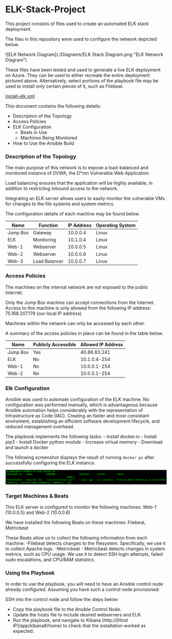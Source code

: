# ELK-Stack-Project
This project consists of files used to create an automated ELK stack deployment. 

The files in this repository were used to configure the network depicted below.

![ELK Network Diagram](./Diagrams/ELK Stack Diagram.png "ELK Network Diagram")

These files have been tested and used to generate a live ELK deployment on Azure. They can be used to either recreate the entire deployment pictured above. Alternatively, select portions of the playbook file may be used to install only certain pieces of it, such as Filebeat.

[install-elk.yml](./Ansible/install-elk.yml) 

This document contains the following details:
- Description of the Topology
- Access Policies
- ELK Configuration
  - Beats in Use
  - Machines Being Monitored
- How to Use the Ansible Build


### Description of the Topology

The main purpose of this network is to expose a load-balanced and monitored instance of DVWA, the D*mn Vulnerable Web Application.

Load balancing ensures that the application will be highly available, in addition to restricting inbound access to the network.

Integrating an ELK server allows users to easily monitor the vulnerable VMs for changes to the file systems and system metrics.

The configuration details of each machine may be found below.

| Name     | Function      | IP Address | Operating System |
|----------|---------------|------------|------------------|
| Jump Box | Gateway       | 10.0.0.4   | Linux            |
| ELK      | Monitoring    | 10.1.0.4   | Linux            |
| Web-1    | Webserver     | 10.0.0.5   | Linux            |
| Web-2    | Webserver     | 10.0.0.6   | Linux            |
| Web-3    | Load Balancer | 10.0.0.7   | Linux            |

### Access Policies

The machines on the internal network are not exposed to the public Internet. 

Only the Jump Box machine can accept connections from the Internet. Access to this machine is only allowed from the following IP address: 75.168.207.179 (our local IP address)

Machines within the network can only be accessed by each other.

A summary of the access policies in place can be found in the table below.

| Name     | Publicly Accessible | Allowed IP Address |
|----------|---------------------|--------------------|
| Jump Box | Yes                 | 40.86.83.241       |
| ELK      | No                  | 10.1.0.4-254       |
| Web-1    | No                  | 10.0.0.1-254       |
| Web-2    | No                  | 10.0.0.1-254       |

### Elk Configuration

Ansible was used to automate configuration of the ELK machine. No configuration was performed manually, which is advantageous because Ansible automation helps considerably with the representation of Infrastructure as Code (IAC). Creating an faster and most consistant enviroment, establishing an efficient software development lifecycle, and reduced management overhead.

The playbook implements the following tasks:
    - Install docker.io
    - Install pip3
    - Install Docker python module
    - Increase virtual memory
    - Download and launch a docker

The following screenshot displays the result of running `docker ps` after successfully configuring the ELK instance.

!["docker ps" output](./Screenshots/dockerps.png)

### Target Machines & Beats
This ELK server is configured to monitor the following machines: Web-1 (10.0.0.5) and Web-2 (10.0.0.6)

We have installed the following Beats on these machines: Filebeat, Metricbeat

These Beats allow us to collect the following information from each machine:
    -Filebeat detects changes to the filesystem. Specifically, we use it to collect Apache logs.
    -Metricbeat - Metricbeat detects changes in system metrics, such as CPU usage. We use it to detect SSH login attempts, failed sudo escalations, and CPU/RAM statistics.

### Using the Playbook
In order to use the playbook, you will need to have an Ansible control node already configured. Assuming you have such a control node provisioned: 

SSH into the control node and follow the steps below:
- Copy the playbook file to the Ansible Control Node.
- Update the hosts file to include desired webservers and ELK.
- Run the playbook, and navigate to Kibana (http://[Host IP]/app/kibana#/home) to check that the installation worked as expected.
